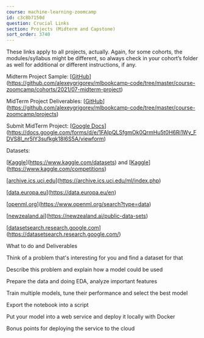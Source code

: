 ```yaml
---
course: machine-learning-zoomcamp
id: c3c8b7150d
question: Crucial Links
section: Projects (Midterm and Capstone)
sort_order: 3740
---
```


These links apply to all projects, actually. Again, for some cohorts, the modules/syllabus might be different, so always check in your cohort’s folder as well for additional or different instructions, if any.

Midterm Project Sample: [[GitHub](https://github.com/alexeygrigorev/mlbookcamp-code/tree/master/course-zoomcamp/cohorts/2021/07-midterm-project)](https://github.com/alexeygrigorev/mlbookcamp-code/tree/master/course-zoomcamp/cohorts/2021/07-midterm-project)

MidTerm Project Deliverables: [[GitHub](https://github.com/alexeygrigorev/mlbookcamp-code/tree/master/course-zoomcamp/projects)](https://github.com/alexeygrigorev/mlbookcamp-code/tree/master/course-zoomcamp/projects)

Submit MidTerm Project: [[Google Docs](https://docs.google.com/forms/d/e/1FAIpQLSfgmOk0QrmHu5t0H6Ri1Wy_FDVS8I_nr5lY3sufkgk18I6S5A/viewform)](https://docs.google.com/forms/d/e/1FAIpQLSfgmOk0QrmHu5t0H6Ri1Wy_FDVS8I_nr5lY3sufkgk18I6S5A/viewform)

Datasets:

[[Kaggle](https://www.kaggle.com/datasets)](https://www.kaggle.com/datasets) and [[Kaggle](https://www.kaggle.com/competitions)](https://www.kaggle.com/competitions)

[[archive.ics.uci.edu](https://archive.ics.uci.edu/ml/index.php)](https://archive.ics.uci.edu/ml/index.php)

[[data.europa.eu](https://data.europa.eu/en)](https://data.europa.eu/en)

[[openml.org](https://www.openml.org/search?type=data)](https://www.openml.org/search?type=data)

[[newzealand.ai](https://newzealand.ai/public-data-sets)](https://newzealand.ai/public-data-sets)

[[datasetsearch.research.google.com](https://datasetsearch.research.google.com)](https://datasetsearch.research.google.com/)

What to do and Deliverables

Think of a problem that's interesting for you and find a dataset for that

Describe this problem and explain how a model could be used

Prepare the data and doing EDA, analyze important features

Train multiple models, tune their performance and select the best model

Export the notebook into a script

Put your model into a web service and deploy it locally with Docker

Bonus points for deploying the service to the cloud

